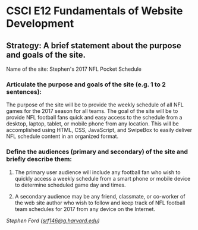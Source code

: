 # CSCI E12 Fundamentals of Website Development

## Strategy: A brief statement about the purpose and goals of the site.

Name of the site:  Stephen's 2017 NFL Pocket Schedule

### Articulate the purpose and goals of the site (e.g. 1 to 2 sentences):

The purpose of the site will be to provide the weekly schedule of all NFL games for the 2017 season for all teams.  The goal of the site will be to provide NFL football fans quick and easy access to the schedule from a desktop, laptop, tablet, or mobile phone from any location. This will be accomplished using HTML, CSS, JavaScript, and SwipeBox to easily deliver NFL schedule content in an organized format.

### Define the audiences (primary and secondary) of the site and briefly describe them:

1. The primary user audience will include any football fan who wish to quickly access a weekly schedule from a smart phone or mobile device to determine scheduled game day and times.

1. A secondary audience may be any friend, classmate, or co-worker of the web site author who wish to follow and keep track of NFL football team schedules for 2017 from any device on the Internet.

*Stephen Ford (srf146@g.harvard.edu)*


